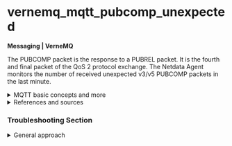 # vernemq_mqtt_pubcomp_unexpected

**Messaging | VerneMQ**

The PUBCOMP packet is the response to a PUBREL packet. It is the fourth and final packet of the QoS
2 protocol exchange. The Netdata Agent monitors the number of received unexpected v3/v5 PUBCOMP
packets in the last minute.

<details>
<summary>MQTT basic concepts and more</summary>

Basic concepts in every MQTT
architecture <sup>[1](https://learn.sparkfun.com/tutorials/introduction-to-mqtt/all) </sup>:

- _Broker_ - The broker is the server that distributes the information to the interested clients
  connected to the server.
- _Client_ - The device that connects to broker to send or receive information.
- _Topic_ - The name that the message is about. Clients publish, subscribe, or do both to a topic.
- _Publish_ - Clients that send information to the broker to distribute to interested clients based
  on the topic name.
- _Subscribe_ - Clients tell the broker which topic(s) they're interested in. When a client
  subscribes to a topic, any message published to the broker is distributed to the subscribers of
  that topic. Clients can also unsubscribe to stop receiving messages from the broker about that
  topic.
- _QoS_ - Quality of Service. Each connection can specify a quality of service to the broker with an
  integer value ranging from 0-2. The QoS does not affect the handling of the TCP data
  transmissions, only between the MQTT clients. Note: In the examples later on, we'll only be using
  QoS 0.

    - _QoS 0_ specifies at most once, or once and only once without requiring an acknowledgment of
      delivery. This is often referred to as fire and forget.
    - _QoS 1_ specifies at least once. The message is sent multiple times until an acknowledgment is
      received, known otherwise as acknowledged delivery.
    - _QoS 2_ specifies exactly once. The sender and receiver clients use a two level handshake to
      ensure only one copy of the message is received, known as assured delivery.

- _VerneMQ WebSockets_ - WebSocket is a computer communications protocol, providing full-duplex
  communication channels over a single TCP connection. VerneMQ supports the WebSocket protocol out
  of the box. To be able to open a WebSocket connection to VerneMQ, you have to configure a
  WebSocket listener or Secure WebSocket listener in the `vernemq.conf`. See more in the official
  documentation in
  the [how to configure WebSocket](https://docs.vernemq.com/configuring-vernemq/websockets)
  section

</details>

<details>
<summary>References and sources</summary>

1. [Introduction to MQTT](https://learn.sparkfun.com/tutorials/introduction-to-mqtt/all)
2. [MQTT v5 docs, PUBCOMP packets](https://docs.oasis-open.org/mqtt/mqtt/v5.0/os/mqtt-v5.0-os.html#_Toc3901151)
3. [MQTT v3 docs, PUBCOMP packets](http://docs.oasis-open.org/mqtt/mqtt/v3.1.1/os/mqtt-v3.1.1-os.html#_Toc398718058)

</details>

### Troubleshooting Section

<details>
<summary>General approach</summary>

This alert monitors the PUBCOMP packets for both v3 and v5 MQTT protocol. In case you didn't receive
any other alerts (`vernemq_mqtt_pubcomp_received_reason_unsuccessful`
, `vernemq_mqtt_pubcomp_sent_unsuccessful`) (in which you can consult their troubleshooting
sections), that means that the unexpected PUBCOMP packets was received(sent) from(to) clients which
are using the MQTT v3 protocol. In that case you can inspect your MQTT server access log for further
investigation.


</details>

